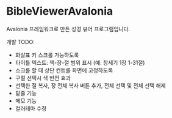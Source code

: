 # BibleViewerAvalonia
Avalonia 프레임워크로 만든 성경 뷰어 프로그램입니다.

개발 TODO:
- 화살표 키 스크롤 가능하도록
- 타이틀 텍스트: 책-장-절 범위 표시 (예: 창세기 1장 1-31절)
- 스크롤 할 때 상단 컨트롤 화면에 고정하도록
- 구절 선택시 색 반전 효과
- 선택한 절 복사, 장 전체 복사 버튼 추가, 전체 선택 및 전체 선택 해제
- 밑줄 기능
- 메모 기능
- 컬러테마 수정
